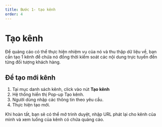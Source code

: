 ```yaml
---
title: Bước 1- tạo kênh
order: 4
---
```


# Tạo kênh
Để quảng cáo có thể thực hiện nhiệm vụ của nó và thu thập dữ liệu về, bạn cần tạo 1 kênh để chứa nó đồng thời kiểm soát các nội dung trực tuyến đến từng đối tượng khách hàng.

## Để tạo mới kênh
1. Tại mục danh sách kênh, click vào nút **Tạo kênh**
2. Hệ thống hiển thị Pop-up Tạo kênh.
3. Người dùng nhập các thông tin theo yêu cầu.
4. Thực hiện tạo mới.

Khi hoàn tất, bạn sẽ có thể mở trình duyệt, nhập URL phát lại cho kênh của mình và xem luồng của kênh có chứa quảng cáo.